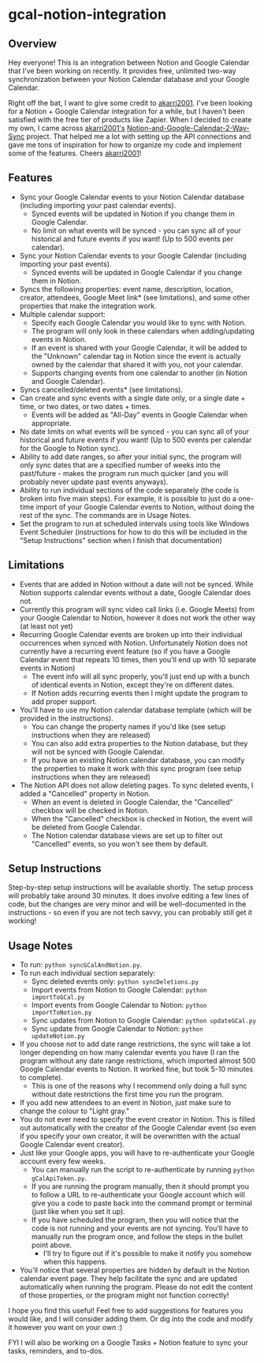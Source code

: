 # gcal-notion-integration

## Overview

Hey everyone! This is an integration between Notion and Google Calendar that I've been working on recently. It provides free, unlimited two-way synchronization between your Notion Calendar database and your Google Calendar.

Right off the bat, I want to give some credit to [akarri2001](https://github.com/akarri2001). I've been looking for a Notion + Google Calendar integration for a while, but I haven't been satisfied with the free tier of products like Zapier. When I decided to create my own, I came across [akarri2001's](https://github.com/akarri2001) [Notion-and-Google-Calendar-2-Way-Sync](https://github.com/akarri2001/Notion-and-Google-Calendar-2-Way-Sync) project. That helped me a lot with setting up the API connections and gave me tons of inspiration for how to organize my code and implement some of the features. Cheers [akarri2001](https://github.com/akarri2001)!

## Features
- Sync your Google Calendar events to your Notion Calendar database (including importing your past calendar events).
  - Synced events will be updated in Notion if you change them in Google Calendar.
  - No limit on what events will be synced - you can sync all of your historical and future events if you want! (Up to 500 events per calendar).
- Sync your Notion Calendar events to your Google Calendar (including importing your past events).
  - Synced events will be updated in Google Calendar if you change them in Notion.
- Syncs the following properties: event name, description, location, creator, attendees, Google Meet link* (see limitations), and some other properties that make the integration work.
- Multiple calendar support:
  - Specify each Google Calendar you would like to sync with Notion.
  - The program will only look in these calendars when adding/updating events in Notion.
  - If an event is shared with your Google Calendar, it will be added to the "Unknown" calendar tag in Notion since the event is actually owned by the calendar that shared it with you, not your calendar.
  - Supports changing events from one calendar to another (in Notion and Google Calendar).
- Syncs cancelled/deleted events* (see limitations).
- Can create and sync events with a single date only, or a single date + time, or two dates, or two dates + times.
  - Events will be added as "All-Day" events in Google Calendar when appropriate.
- No date limits on what events will be synced - you can sync all of your historical and future events if you want! (Up to 500 events per calendar for the Google to Notion sync).
- Ability to add date ranges, so after your initial sync, the program will only sync dates that are a specified number of weeks into the past/future - makes the program run much quicker (and you will probably never update past events anyways).
- Ability to run individual sections of the code separately (the code is broken into five main steps). For example, it is possible to just do a one-time import of your Google Calendar events to Notion, without doing the rest of the sync. The commands are in Usage Notes.
- Set the program to run at scheduled intervals using tools like Windows Event Scheduler (instructions for how to do this will be included in the "Setup Instructions" section when I finish that documentation)

## Limitations
- Events that are added in Notion without a date will not be synced. While Notion supports calendar events without a date, Google Calendar does not.
- Currently this program will sync video call links (i.e. Google Meets) from your Google Calendar to Notion, however it does not work the other way (at least not yet)
- Recurring Google Calendar events are broken up into their individual occurrences when synced with Notion. Unfortunately Notion does not currently have a recurring event feature (so if you have a Google Calendar event that repeats 10 times, then you'll end up with 10 separate events in Notion)
  - The event info will all sync properly, you'll just end up with a bunch of identical events in Notion, except they're on different dates.
  - If Notion adds recurring events then I might update the program to add proper support.
- You'll have to use my Notion calendar database template (which will be provided in the instructions).
  - You can change the property names if you'd like (see setup instructions when they are released)
  - You can also add extra properties to the Notion database, but they will not be synced with Google Calendar.
  - If you have an existing Notion calendar database, you can modify the properties to make it work with this sync program (see setup instructions when they are released)
- The Notion API does not allow deleting pages. To sync deleted events, I added a "Cancelled" property in Notion.
  - When an event is deleted in Google Calendar, the "Cancelled" checkbox will be checked in Notion.
  - When the "Cancelled" checkbox is checked in Notion, the event will be deleted from Google Calendar.
  - The Notion calendar database views are set up to filter out "Cancelled" events, so you won't see them by default.

## Setup Instructions

Step-by-step setup instructions will be available shortly. The setup process will probably take around 30 minutes. It does involve editing a few lines of code, but the changes are very minor and will be well-documented in the instructions - so even if you are not tech savvy, you can probably still get it working!

## Usage Notes
- To run: `python syncGCalAndNotion.py`.
- To run each individual section separately: 
  - Sync deleted events only: `python syncDeletions.py`
  - Import events from Notion to Google Calendar: `python importToGCal.py`
  - Import events from Google Calendar to Notion: `python importToNotion.py`
  - Sync updates from Notion to Google Calendar: `python updateGCal.py`
  - Sync update from Google Calendar to Notion: `python updateNotion.py`
- If you choose not to add date range restrictions, the sync will take a lot longer depending on how many calendar events you have (I ran the program without any date range restrictions, which imported almost 500 Google Calendar events to Notion. It worked fine, but took 5-10 minutes to complete).
  - This is one of the reasons why I recommend only doing a full sync without date restrictions the first time you run the program.
- If you add new attendees to an event in Notion, just make sure to change the colour to "Light gray."
- You do not ever need to specify the event creator in Notion. This is filled out automatically with the creator of the Google Calendar event (so even if you specify your own creator, it will be overwritten with the actual Google Calendar event creator).
- Just like your Google apps, you will have to re-authenticate your Google account every few weeks.
  - You can manually run the script to re-authenticate by running `python gCalApiToken.py`.
  - If you are running the program manually, then it should prompt you to follow a URL to re-authenticate your Google account which will give you a code to paste back into the command prompt or terminal (just like when you set it up).
  - If you have scheduled the program, then you will notice that the code is not running and your events are not syncing. You'll have to manually run the program once, and follow the steps in the bullet point above.
    - I'll try to figure out if it's possible to make it notify you somehow when this happens.
- You'll notice that several properties are hidden by default in the Notion calendar event page. They help facilitate the sync and are updated automatically when running the program. Please do not edit the content of those properties, or the program might not function correctly!

I hope you find this useful! Feel free to add suggestions for features you would like, and I will consider adding them. Or dig into the code and modify it however you want on your own :)

FYI I will also be working on a Google Tasks + Notion feature to sync your tasks, reminders, and to-dos.

